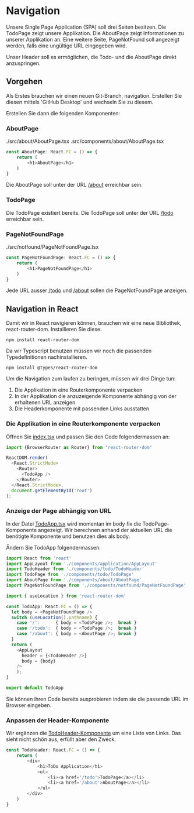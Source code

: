 # Navigation

Unsere Single Page Application (SPA) soll drei Seiten besitzen. Die TodoPage zeigt unsere Applikation. Die AboutPage zeigt Informationen zu unserer Applikation an. Eine weitere Seite, PageNotFound soll angezeigt werden, falls eine ungültige URL eingegeben wird.

Unser Header soll es ermöglichen, die Todo- und die AboutPage direkt anzuspringen.

## Vorgehen
Als Erstes brauchen wir einen neuen Git-Branch, navigation. Erstellen Sie diesen mittels 'GitHub Desktop' und wechseln Sie zu diesem.

Erstellen Sie dann die folgenden Komponenten:

### AboutPage
./src/about/AboutPage.tsx
.src/components/about/AboutPage.tsx
```javascript
const AboutPage: React.FC = () => {
    return (
        <h1>AboutPage</h1>
    )
}
```
Die AboutPage soll unter der URL [/about]() erreichbar sein.

### TodoPage
Die TodoPage existiert bereits.
Die TodoPage soll unter der URL [/todo]() erreichbar sein.

### PageNotFoundPage
./src/notfound/PageNotFoundPage.tsx
```javascript
const PageNotFoundPage: React.FC = () => {
    return (
        <h1>PageNotFoundPage</h1>
    )
}
```
Jede URL ausser [/todo]() und [/about]() sollen die PageNotFoundPage anzeigen.

## Navigation in React
Damit wir in React navigieren können, brauchen wir eine neue Bibliothek, react-router-dom. Installieren Sie diese.
```
npm install react-router-dom
```
Da wir Typescript benutzen müssen wir noch die passenden Typedefinitionen nachinstallieren.
```
npm install @types/react-router-dom
```

Um die Navigation zum laufen zu beringen, müssen wir drei Dinge tun:
1) Die Applikation in eine Routerkomponente verpacken
2) In der Applikation die anzuzeigende Komponente abhängig von der erhaltenen URL anzeigen
3) Die Headerkomponente mit passenden Links ausstatten

### Die Applikation in eine Routerkomponente verpacken
Öffnen Sie [index.tsx](../src/index.tsx) und passen Sie den Code folgendermassen an:
```javascript
import {BrowserRouter as Router} from "react-router-dom"

ReactDOM.render(
  <React.StrictMode>
    <Router>
      <TodoApp />
    </Router>
  </React.StrictMode>,
  document.getElementById('root')
);
```

### Anzeige der Page abhängig von URL
In der Datei [TodoApp.tsx](../src/TodoApp.tsx) wird momentan im body fix die TodoPage-Komponente angezeigt.
Wir berechnen anhand der aktuellen URL die benötigte Komponente und benutzen dies als body.

Ändern Sie TodoApp folgendermassen:
```javascript
import React from 'react'
import AppLayout from './components/application/AppLayout'
import TodoHeader from './components/todo/TodoHeader'
import TodoPage from './components/todo/TodoPage'
import AboutPage from './components/about/AboutPage'
import PageNotFoundPage from './components/notfound/PageNotFoundPage'

import { useLocation } from 'react-router-dom'

const TodoApp: React.FC = () => {
  let body = <PageNotFoundPage />
  switch (useLocation().pathname) {
    case '/':      { body = <TodoPage />;  break }
    case '/todo':  { body = <TodoPage />;  break }
    case '/about': { body = <AboutPage />; break }
  }
  return (
    <AppLayout 
      header = {<TodoHeader />}
      body = {body}
    />
    );
}

export default TodoApp
```
Sie können ihren Code bereits ausprobieren indem sie die passende URL im Browser eingeben.

### Anpassen der Header-Komponente
Wir ergänzen die [TodoHeader-Komponente](../src/components/todo/TodoHeader.tsx) um eine Liste von Links. Das sieht nicht schön aus, erfüllt aber den Zweck.

```javascript
const TodoHeader: React.FC = () => {
    return (
        <div>
            <h1>ToDo Application</h1>
            <ul>
                <li><a href='/todo'>TodoPage</a></li>
                <li><a href='/about'>AboutPage</a></li>
            </ul>
        </div>
    )
}
```